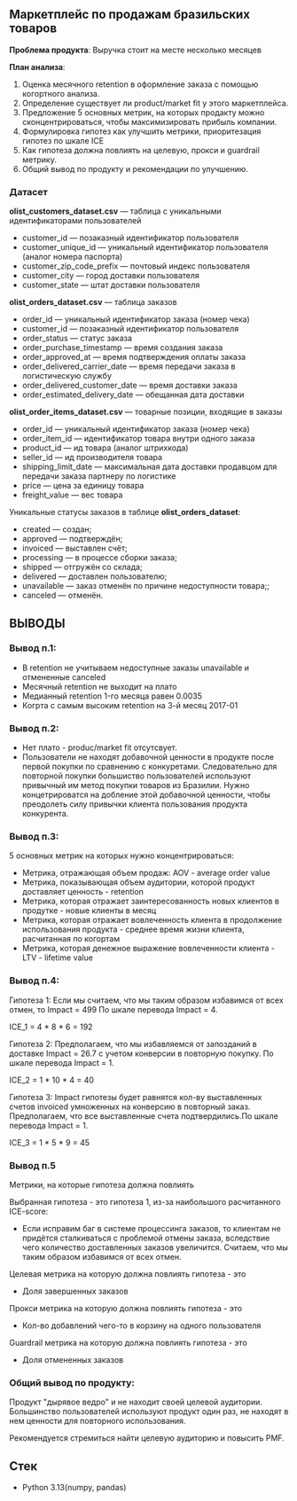 ## Маркетплейс по продажам бразильских товаров

**Проблема продукта**: Выручка стоит на месте несколько месяцев

**План анализа**: 
1. Оценка месячного retention в оформление заказа с помощью когортного анализа.
2. Определение существует ли product/market fit у этого маркетплейса.
3. Предложение 5 основных метрик, на которых продакту можно сконцентрироваться, чтобы максимизировать прибыль компании.
4. Формулировка гипотез как улучшить метрики, приоритезация гипотез по шкале ICE
5. Как гипотеза должна повлиять на целевую, прокси и guardrail метрику.
6. Общий вывод по продукту и рекомендации по улучшению.

### Датасет 

**olist_customers_dataset.csv** — таблица с уникальными идентификаторами пользователей

- customer_id — позаказный идентификатор пользователя
- customer_unique_id — уникальный идентификатор пользователя (аналог номера паспорта)
- customer_zip_code_prefix — почтовый индекс пользователя
- customer_city — город доставки пользователя
- customer_state — штат доставки пользователя

**olist_orders_dataset.csv** —  таблица заказов

- order_id — уникальный идентификатор заказа (номер чека)
- customer_id — позаказный идентификатор пользователя
- order_status — статус заказа
- order_purchase_timestamp — время создания заказа
- order_approved_at — время подтверждения оплаты заказа
- order_delivered_carrier_date — время передачи заказа в логистическую службу
- order_delivered_customer_date — время доставки заказа
- order_estimated_delivery_date — обещанная дата доставки

**olist_order_items_dataset.csv** — товарные позиции, входящие в заказы

- order_id — уникальный идентификатор заказа (номер чека)
- order_item_id — идентификатор товара внутри одного заказа
- product_id — ид товара (аналог штрихкода)
- seller_id — ид производителя товара
- shipping_limit_date — максимальная дата доставки продавцом для передачи заказа партнеру по логистике
- price — цена за единицу товара
- freight_value — вес товара 

Уникальные статусы заказов в таблице **olist_orders_dataset**:

- created — создан;
- approved — подтверждён;
- invoiced — выставлен счёт;
- processing — в процессе сборки заказа;
- shipped — отгружён со склада;
- delivered — доставлен пользователю;
- unavailable — заказ отменён по причине недоступности товара;;
- canceled — отменён.

## ВЫВОДЫ 

### Вывод п.1: 

- В retention не учитываем недоступные заказы unavailable и отмененные canceled
- Месячный retention не выходит на плато
- Медианный retention 1-го месяца равен 0.0035 
- Когрта с самым высоким retention на 3-й месяц 2017-01


### Вывод п.2:

- Нет плато - produc/market fit отсутсвует.
- Пользователи не находят добавочной ценности в продукте после первой покупки по сравнению с конкуретами. Следовательно для повторной покупки большиство пользователей используют привычный им метод покупки товаров из Бразилии. Нужно концетрироватся на добление этой добавочной ценности, чтобы преодолеть силу привычки клиента пользования продукта конкурента.

### Вывод п.3:

5 основных метрик на которых нужно концентрироваться:

- Метрика, отражающая объем продаж: AOV - average order value
- Метрика, показывающая объем аудитории, которой продукт доставляет ценность - retention 
- Метрика, которая отражает заинтересованность новых клиентов в продутке - новые клиенты в месяц
- Метрика, которая отражает вовлеченность клиента в продолжение использования продукта - среднее время жизни клиента, расчитанная по когортам 
- Метрика, которая денежное выражение вовлеченности клиента - LTV - lifetime value

### Вывод п.4:

Гипотеза 1: 
Если мы считаем, что мы таким образом избавимся от всех отмен, то Impact = 499
По шкале перевода Impact = 4. 

ICE_1 = 4 * 8 * 6 = 192

Гипотеза 2:
Предполагаем, что мы избавляемся от запозданий в доставке Impact = 26.7 c учетом конверсии в повторную покупку.
По шкале перевода Impact = 1. 

ICE_2 = 1 * 10 * 4 = 40 

Гипотеза 3: 
Impact гипотезы будет равнятся кол-ву выставленных счетов invoiced умноженных на конверсию в повторный заказ. Предполагаем, что все выставленные счета подтвердились.По шкале перевода Impact = 1.

ICE_3 = 1 * 5 * 9 = 45 

### Вывод п.5
Метрики, на которые гипотеза должна повлиять

Выбранная гипотеза - это гипотеза 1, из-за наибольшого расчитанного ICE-score:
- Если исправим баг в системе процессинга заказов, то клиентам не придётся сталкиваться с проблемой отмены заказа, вследствие чего количество доставленных заказов увеличится. Считаем, что мы таким образом избавимся от всех отмен.


Целевая метрика на которую должна повлиять гипотеза - это

- Доля завершенных заказов

Прокси метрика на которую должна повлиять гипотеза - это

- Кол-во добавлений чего-то в корзину на одного пользователя

Guardrail метрика на которую должна повлиять гипотеза - это

- Доля отмененных заказов 

### Общий вывод по продукту: 

Продукт "дырявое ведро" и не находит своей целевой аудитории. Большинство пользователей используют продукт один раз, не находят в нем ценности для повторного использования. 

Рекомендуется стремиться найти целевую аудиторию и повысить PMF.

## Стек

- Python 3.13(numpy, pandas)